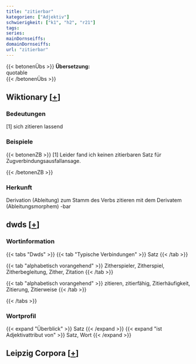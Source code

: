 ```yaml
---
title: "zitierbar"
kategorien: ["Adjektiv"]
schwierigkeit: ["k1", "h2", "r21"]
tags:
series:
mainDornseiffs:
domainDornseiffs:
url: "zitierbar"
---
```


{{< betonenÜbs >}}
**Übersetzung:**  
quotable  
{{< /betonenÜbs >}}

## Wiktionary [[+](https://de.wiktionary.org/wiki/zitierbar)]

### Bedeutungen
[1] sich zitieren lassend  

### Beispiele
{{< betonenZB >}}
[1] Leider fand ich keinen zitierbaren Satz für Zugverbindungsausfallansage.  

{{< /betonenZB >}}
### Herkunft
Derivation (Ableitung) zum Stamm des Verbs zitieren mit dem Derivatem (Ableitungsmorphem) -bar  



## dwds [[+](https://www.dwds.de/wb/zitierbar)]

### Wortinformation
{{< tabs "Dwds" >}}
{{< tab "Typische Verbindungen" >}}
Satz
{{< /tab >}}

{{< tab "alphabetisch vorangehend" >}}
Zitherspieler, Zitherspiel, Zitherbegleitung, Zither, Zitation
{{< /tab >}}

{{< tab "alphabetisch vorangehend" >}}
zitieren, zitierfähig, Zitierhäufigkeit, Zitierung, Zitierweise
{{< /tab >}}

{{< /tabs >}}

### Wortprofil
{{< expand "Überblick" >}} Satz {{< /expand >}}
{{< expand "ist Adjektivattribut von" >}} Satz, Wort {{< /expand >}}

## Leipzig Corpora [[+](https://corpora.uni-leipzig.de/en/res?word=zitierbar&corpusId=deu_newscrawl-public_2018)]

